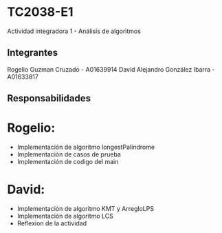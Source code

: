 # TC2038-E1
Actividad integradora 1 - Análisis de algoritmos
## Integrantes
Rogelio Guzman Cruzado - A01639914
David Alejandro González Ibarra - A01633817
## Responsabilidades

# Rogelio:
- Implementación de algoritmo longestPalindrome
- Implementación de casos de prueba
- Implementación de codigo del main

# David:
- Implementación de algoritmo KMT y ArregloLPS
- Implementación de algoritmo LCS
- Reflexion de la actividad